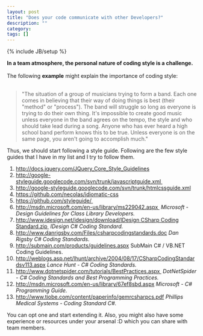 ```yaml
---
layout: post
title: "Does your code communicate with other Developers?"
description: ""
category: 
tags: []
---
```

{% include JB/setup %}

<b>In a team atmosphere, the personal nature of coding style is a challenge.&nbsp;
</b><br />
<br />
The following <b>example</b>  might explain the importance of coding style:<br />
<br />
<blockquote class="tr_bq">
"The situation of a group of musicians trying to form a band. Each one comes in believing that their way of doing things is best (their "method" or "process"). The band will struggle so long as everyone is trying to do their own thing. It's impossible to create good music unless everyone in the band agrees on the tempo, the style and who should take lead during a song. Anyone who has ever heard a high school band perform knows this to be true. Unless everyone is on the same page, you aren't going to accomplish much."</blockquote>
Thus, we should start following a style guide. Following are the few style guides that I have in my list and I try to follow them.<br />
<div>
<ol>
<li><a href="http://docs.jquery.com/JQuery_Core_Style_Guidelines">http://docs.jquery.com/JQuery_Core_Style_Guidelines</a>&nbsp;</li>
<li><a href="http://google-styleguide.googlecode.com/svn/trunk/javascriptguide.xml" target="_blank">http://google-styleguide.googlecode.com/svn/trunk/javascriptguide.xml&nbsp;</a></li>
<li><a href="http://google-styleguide.googlecode.com/svn/trunk/htmlcssguide.xml">http://google-styleguide.googlecode.com/svn/trunk/htmlcssguide.xml</a></li>
<li><a href="https://github.com/necolas/idiomatic-css">https://github.com/necolas/idiomatic-css</a>&nbsp;</li>
<li><a href="https://github.com/styleguide/" target="_blank">https://github.com/styleguide/&nbsp;</a></li>
<li><a href="http://msdn.microsoft.com/en-us/library/ms229042.aspx" target="_blank">http://msdn.microsoft.com/en-us/library/ms229042.aspx&nbsp;</a>&nbsp;<i>Microsoft - Design Guidelines for Class Library Developers.</i></li>
<li><a href="http://www.idesign.net/idesign/download/IDesign%20CSharp%20Coding%20Standard.zip" target="_blank">http://www.idesign.net/idesign/download/IDesign CSharp Coding Standard.zip&nbsp;</a>&nbsp;<i>IDesign C# Coding Standard.</i></li>
<li><a href="http://www.danrigsby.com/Files/csharpcodingstandards.doc">http://www.danrigsby.com/Files/csharpcodingstandards.doc</a>&nbsp;<i>Dan Rigsby C# Coding Standards.</i></li>
<li><a href="http://submain.com/products/guidelines.aspx">http://submain.com/products/guidelines.aspx</a>&nbsp;SubMain C# / VB.NET Coding Guidelines.</li>
<li><a href="http://weblogs.asp.net/lhunt/archive/2004/08/17/CSharpCodingStandardsv113.aspx">http://weblogs.asp.net/lhunt/archive/2004/08/17/CSharpCodingStandardsv113.aspx</a>&nbsp;<i>Lance Hunt - C# Coding Standards.</i></li>
<li><a href="http://www.dotnetspider.com/tutorials/BestPractices.aspx" target="_blank">http://www.dotnetspider.com/tutorials/BestPractices.aspx&nbsp;</a>&nbsp;<i>DotNetSpider - C# Coding Standards and Best Programming Practices.</i></li>
<li><a href="http://msdn.microsoft.com/en-us/library/67ef8sbd.aspx">http://msdn.microsoft.com/en-us/library/67ef8sbd.aspx</a>&nbsp;<i>Microsoft - C# Programming Guide.</i></li>
<li><a href="http://www.tiobe.com/content/paperinfo/gemrcsharpcs.pdf">http://www.tiobe.com/content/paperinfo/gemrcsharpcs.pdf</a>&nbsp;<i>Phillips Medical Systems - Coding Standard C#.</i></li>
</ol>
You can opt one and start extending it. Also, you might also have some experience or resources under your arsenal :D which you can share with team members.</div>
